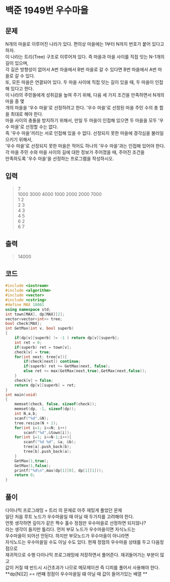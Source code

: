 # 백준 1949번 우수마을

## 문제

N개의 마을로 이루어진 나라가 있다. 편의상 마을에는 1부터 N까지 번호가 붙어 있다고 하자.</br>
이 나라는 트리(Tree) 구조로 이루어져 있다. 즉 마을과 마을 사이를 직접 잇는 N-1개의 길이 있으며, </br>
각 길은 방향성이 없어서 A번 마을에서 B번 마을로 갈 수 있다면 B번 마을에서 A번 마을로 갈 수 있다.</br>
또, 모든 마을은 연결되어 있다. 두 마을 사이에 직접 잇는 길이 있을 때, 두 마을이 인접해 있다고 한다.</br>
이 나라의 주민들에게 성취감을 높여 주기 위해, 다음 세 가지 조건을 만족하면서 N개의 마을 중 몇 </br>
개의 마을을 '우수 마을'로 선정하려고 한다. '우수 마을'로 선정된 마을 주민 수의 총 합을 최대로 해야 한다.</br>
마을 사이의 충돌을 방지하기 위해서, 만일 두 마을이 인접해 있으면 두 마을을 모두 '우수 마을'로 선정할 수는 없다.</br>
즉 '우수 마을'끼리는 서로 인접해 있을 수 없다. 선정되지 못한 마을에 경각심을 불러일으키기 위해서, </br>
'우수 마을'로 선정되지 못한 마을은 적어도 하나의 '우수 마을'과는 인접해 있어야 한다.</br>
각 마을 주민 수와 마을 사이의 길에 대한 정보가 주어졌을 때, 주어진 조건을 </br>
만족하도록 '우수 마을'을 선정하는 프로그램을 작성하시오.</br>

## 입력

> 7</br>
1000 3000 4000 1000 2000 2000 7000 </br>
1 2</br>
2 3</br>
4 3</br>
4 5</br>
6 2</br>
6 7</br>

## 출력 

> 14000

## 코드

```c++
#include <iostream>
#include <algorithm>
#include <vector>
#include <cstring>
#define MAX 10001
using namespace std;
int town[MAX], dp[MAX][2];
vector<vector<int>> tree;
bool check[MAX];
int GetMax(int v, bool superb)
{
    if(dp[v][superb] != -1 ) return dp[v][superb];
    int ret = 0;
    if(superb) ret = town[v]; 
    check[v] = true;
    for(int next: tree[v]){
        if(check[next]) continue;
        if(superb) ret += GetMax(next, false); 
        else ret += max(GetMax(next,true),GetMax(next,false));
    }
    check[v] = false; 
    return dp[v][superb] = ret;
}
int main(void)
{
    memset(check, false, sizeof(check));
    memset(dp, -1, sizeof(dp));
    int N,a,b;
    scanf("%d",&N);
    tree.resize(N + 1);
    for(int i=1; i<=N; i++) 
        scanf("%d",&town[i]);
    for(int i=1; i<=N-1;i++){
        scanf("%d %d", &a, &b);
        tree[a].push_back(b);
        tree[b].push_back(a);
    }
    GetMax(1,true);
    GetMax(1,false);
    printf("%d\n",max(dp[1][0], dp[1][1]));
    return 0;
}
```

## 풀이
다이나믹 프로그래밍 + 트리 의 문제로 아주 재밌게 풀었던 문제 </br>
일단 처음 루트 노드가 우수마을일 때 아닐 때 두가지를 고려해야 한다. </br>
언뜻 생각하면 깊이가 같은 짝수 홀수 정점만 우수마을로 선정하면 되지않나? </br>
라는 생각이 들지만 틀리다. 먼저 부모 노드가 우수마을이면 자식노드는 </br>
우수마을이 되어선 안된다. 하지만 부모노드가 우수마을이 아니라면 </br>
자식노드는 우수마을일 수도 아닐 수도 있다. 현재 정점의 우수마을 상태를 두고 다음정점으로 </br>
재귀적으로 수행 다이나믹 프로그래밍에 저장하면서 풀어준다. 재귀들어가는 부분이 많고</br>
값이 커질 때 반드시 시간초과가 나므로 메모제이션 즉 디피를 풀어서 사용해야 한다. </br>
**dp[N][2] == i번쨰 정점이 우수마을일 떄 아닐 때 값이 들어가있는 배열 **</br>

